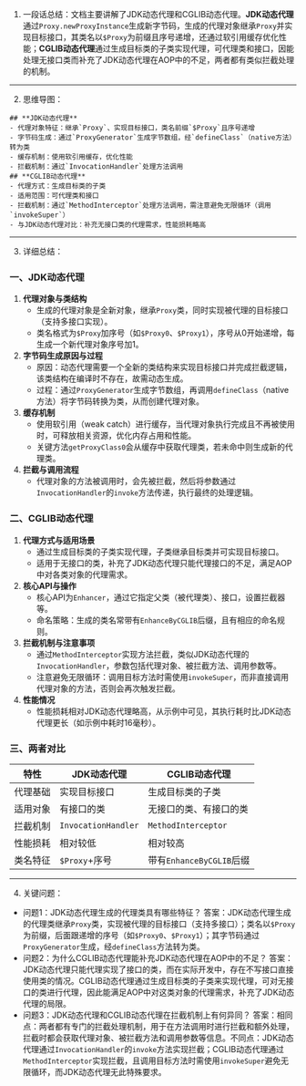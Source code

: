 1. 一段话总结：文档主要讲解了JDK动态代理和CGLIB动态代理。**JDK动态代理**通过`Proxy.newProxyInstance`生成新字节码，生成的代理对象继承`Proxy`并实现目标接口，其类名以`$Proxy`为前缀且序号递增，还通过软引用缓存优化性能；**CGLIB动态代理**通过生成目标类的子类实现代理，可代理类和接口，因能处理无接口类而补充了JDK动态代理在AOP中的不足，两者都有类似拦截处理的机制。

---

2. 思维导图：
```mindmap
## **JDK动态代理**
- 代理对象特征：继承`Proxy`、实现目标接口，类名前缀`$Proxy`且序号递增
- 字节码生成：通过`ProxyGenerator`生成字节数组，经`defineClass`（native方法）转为类
- 缓存机制：使用软引用缓存，优化性能
- 拦截机制：通过`InvocationHandler`处理方法调用
## **CGLIB动态代理**
- 代理方式：生成目标类的子类
- 适用范围：可代理类和接口
- 拦截机制：通过`MethodInterceptor`处理方法调用，需注意避免无限循环（调用`invokeSuper`）
- 与JDK动态代理对比：补充无接口类的代理需求，性能损耗略高
```

---

3. 详细总结：
### 一、JDK动态代理
1. **代理对象与类结构**
    - 生成的代理对象是全新对象，继承`Proxy`类，同时实现被代理的目标接口（支持多接口实现）。
    - 类名格式为`$Proxy`加序号（如`$Proxy0`、`$Proxy1`），序号从0开始递增，每生成一个新代理对象序号加1。
2. **字节码生成原因与过程**
    - 原因：动态代理需要一个全新的类结构来实现目标接口并完成拦截逻辑，该类结构在编译时不存在，故需动态生成。
    - 过程：通过`ProxyGenerator`生成字节数组，再调用`defineClass`（native方法）将字节码转换为类，从而创建代理对象。
3. **缓存机制**
    - 使用软引用（weak catch）进行缓存，当代理对象执行完成且不再被使用时，可释放相关资源，优化内存占用和性能。
    - 关键方法`getProxyClass0`会从缓存中获取代理类，若未命中则生成新的代理类。
4. **拦截与调用流程**
    - 代理对象的方法被调用时，会先被拦截，然后将参数通过`InvocationHandler`的`invoke`方法传递，执行最终的处理逻辑。

### 二、CGLIB动态代理
1. **代理方式与适用场景**
    - 通过生成目标类的子类实现代理，子类继承目标类并可实现目标接口。
    - 适用于无接口的类，补充了JDK动态代理只能代理接口的不足，满足AOP中对各类对象的代理需求。
2. **核心API与操作**
    - 核心API为`Enhancer`，通过它指定父类（被代理类）、接口，设置拦截器等。
    - 命名策略：生成的类名常带有`EnhanceByCGLIB`后缀，且有相应的命名规则。
3. **拦截机制与注意事项**
    - 通过`MethodInterceptor`实现方法拦截，类似JDK动态代理的`InvocationHandler`，参数包括代理对象、被拦截方法、调用参数等。
    - 注意避免无限循环：调用目标方法时需使用`invokeSuper`，而非直接调用代理对象的方法，否则会再次触发拦截。
4. **性能情况**
    - 性能损耗相对JDK动态代理略高，从示例中可见，其执行耗时比JDK动态代理更长（如示例中耗时16毫秒）。

### 三、两者对比
|特性|JDK动态代理|CGLIB动态代理|
| ---- | ---- | ---- |
|代理基础|实现目标接口|生成目标类的子类|
|适用对象|有接口的类|无接口的类、有接口的类|
|拦截机制|`InvocationHandler`|`MethodInterceptor`|
|性能损耗|相对较低|相对较高|
|类名特征|`$Proxy`+序号|带有`EnhanceByCGLIB`后缀|

---

4. 关键问题：
- 问题1：JDK动态代理生成的代理类具有哪些特征？
  答案：JDK动态代理生成的代理类继承`Proxy`类，实现被代理的目标接口（支持多接口）；类名以`$Proxy`为前缀，后面跟递增的序号（如`$Proxy0`、`$Proxy1`）；其字节码通过`ProxyGenerator`生成，经`defineClass`方法转为类。
- 问题2：为什么CGLIB动态代理能补充JDK动态代理在AOP中的不足？
  答案：JDK动态代理只能代理实现了接口的类，而在实际开发中，存在不写接口直接使用类的情况。CGLIB动态代理通过生成目标类的子类来实现代理，可对无接口的类进行代理，因此能满足AOP中对这类对象的代理需求，补充了JDK动态代理的局限。
- 问题3：JDK动态代理和CGLIB动态代理在拦截机制上有何异同？
  答案：相同点：两者都有专门的拦截处理机制，用于在方法调用时进行拦截和额外处理，拦截时都会获取代理对象、被拦截方法和调用参数等信息。不同点：JDK动态代理通过`InvocationHandler`的`invoke`方法实现拦截；CGLIB动态代理通过`MethodInterceptor`实现拦截，且调用目标方法时需使用`invokeSuper`避免无限循环，而JDK动态代理无此特殊要求。
